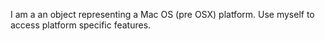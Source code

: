 I am a an object representing a Mac OS (pre OSX) platform. Use myself to access platform specific features.